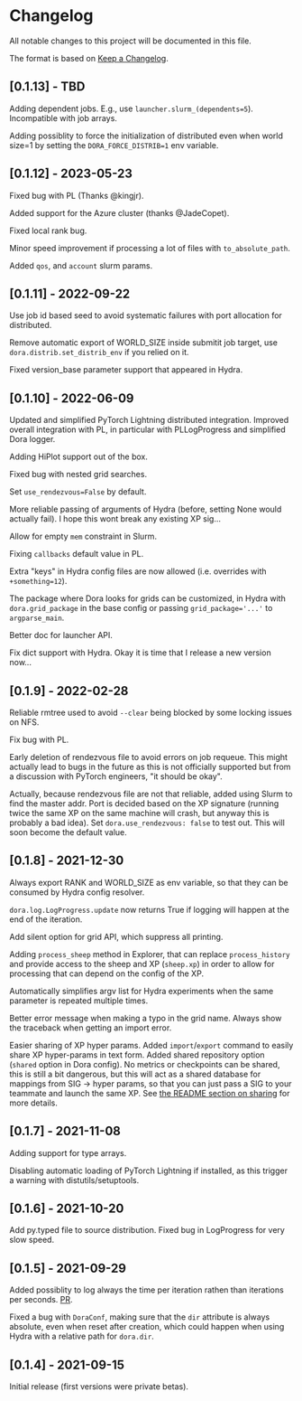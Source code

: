 # Changelog

All notable changes to this project will be documented in this file.

The format is based on [Keep a Changelog](https://keepachangelog.com/en/1.0.0/).

## [0.1.13] - TBD

Adding dependent jobs. E.g., use `launcher.slurm_(dependents=5`). Incompatible with
job arrays.

Adding possiblity to force the initialization of distributed even when world size=1 by setting
the `DORA_FORCE_DISTRIB=1` env variable.

## [0.1.12] - 2023-05-23

Fixed bug with PL (Thanks @kingjr).

Added support for the Azure cluster (thanks @JadeCopet).

Fixed local rank bug.

Minor speed improvement if processing a lot of files with `to_absolute_path`.

Added `qos`, and `account` slurm params.

## [0.1.11] - 2022-09-22

Use job id based seed to avoid systematic failures with port allocation for distributed.

Remove automatic export of WORLD_SIZE inside submitit job target,
use `dora.distrib.set_distrib_env` if you relied on it.

Fixed version_base parameter support that appeared in Hydra.

## [0.1.10] - 2022-06-09

Updated and simplified PyTorch Lightning distributed integration.
Improved overall integration with PL, in particular with PLLogProgress and simplified
Dora logger.

Adding HiPlot support out of the box.

Fixed bug with nested grid searches.

Set `use_rendezvous=False` by default.

More reliable passing of arguments of Hydra (before, setting None would actually fail). I hope this wont break any existing XP sig...

Allow for empty `mem` constraint in Slurm.

Fixing `callbacks` default value in PL.

Extra "keys" in Hydra config files are now allowed (i.e. overrides with `+something=12`).

The package where Dora looks for grids can be customized, in Hydra with `dora.grid_package` in the base config or passing `grid_package='...'` to `argparse_main`.

Better doc for launcher API.

Fix dict support with Hydra. Okay it is time that I release a new version now...

## [0.1.9] - 2022-02-28

Reliable rmtree used to avoid `--clear` being blocked by some locking issues on NFS.

Fix bug with PL.

Early deletion of rendezvous file to avoid errors on job requeue. This might actually lead to
bugs in the future as this is not officially supported but from a discussion with PyTorch engineers,
"it should be okay".

Actually, because rendezvous file are not that reliable, added using Slurm to find
the master addr. Port is decided based on the XP signature (running twice the same XP on the
same machine will crash, but anyway this is probably a bad idea). Set `dora.use_rendezvous: false` to test out. This will soon become the default value.


## [0.1.8] - 2021-12-30

Always export RANK and WORLD_SIZE as env variable, so that they can be consumed by Hydra config
resolver.

`dora.log.LogProgress.update` now returns True if logging will happen at the end of the iteration.

Add silent option for grid API, which suppress all printing.

Adding `process_sheep` method in Explorer, that can replace `process_history` and provide access to the sheep and XP (`sheep.xp`)
in order to allow for processing that can depend on the config of the XP.

Automatically simplifies argv list for Hydra experiments when the same parameter is repeated multiple times.

Better error message when making a typo in the grid name. Always show the traceback when getting an
import error.

Easier sharing of XP hyper params. Added `import`/`export` command to easily share XP hyper-params in text form.
Added shared repository option (`shared` option in Dora config). No metrics or
checkpoints can be shared, this is still a bit dangerous, but this will act as a shared
database for mappings from SIG -> hyper params, so that you can just pass a SIG
to your teammate and launch the same XP. See [the README section on sharing](https://github.com/facebookresearch/dora/blob/main/README.md#sharing-xps) for more details.

## [0.1.7] - 2021-11-08

Adding support for type arrays.

Disabling automatic loading of PyTorch Lightning if installed, as this trigger
a warning with distutils/setuptools.

## [0.1.6] - 2021-10-20

Add py.typed file to source distribution.
Fixed bug in LogProgress for very slow speed.


## [0.1.5] - 2021-09-29

Added possiblity to log always the time per iteration rathen than iterations per seconds.
[PR](https://github.com/facebookresearch/dora/pull/10).

Fixed a bug with `DoraConf`, making sure that the `dir` attribute is always
absolute, even when reset after creation, which could happen when using Hydra
with a relative path for `dora.dir`.


## [0.1.4] - 2021-09-15

Initial release (first versions were private betas).
